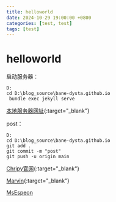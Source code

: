 ```yaml
---
title: helloworld
date: 2024-10-29 19:00:00 +0800
categories: [test, test]
tags: [test]     
---
```

# helloworld

启动服务器：
```
D:
cd D:\blog_source\bane-dysta.github.io
 bundle exec jekyll serve
```

[本地服务器网址](http://127.0.0.1:4000/){:target="_blank"}

post：
```
D:
cd D:\blog_source\bane-dysta.github.io
git add . 
git commit -m "post" 
git push -u origin main
```

[Chripy官网](https://chirpy.cotes.page/){:target="_blank"}

[Marvin](https://winxuan.github.io/posts/creat-blog/){:target="_blank"}

[MsEspeon](https://ittousei.github.io/posts/customize-my-blog/)
